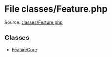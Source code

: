 File classes/Feature.php
=========

Source: [classes/Feature.php](https://github.com/PrestaShop/PrestaShop/blob/1.6.1.3/classes/Feature.php)


Classes
-------

* [FeatureCore](class.FeatureCore.md)


